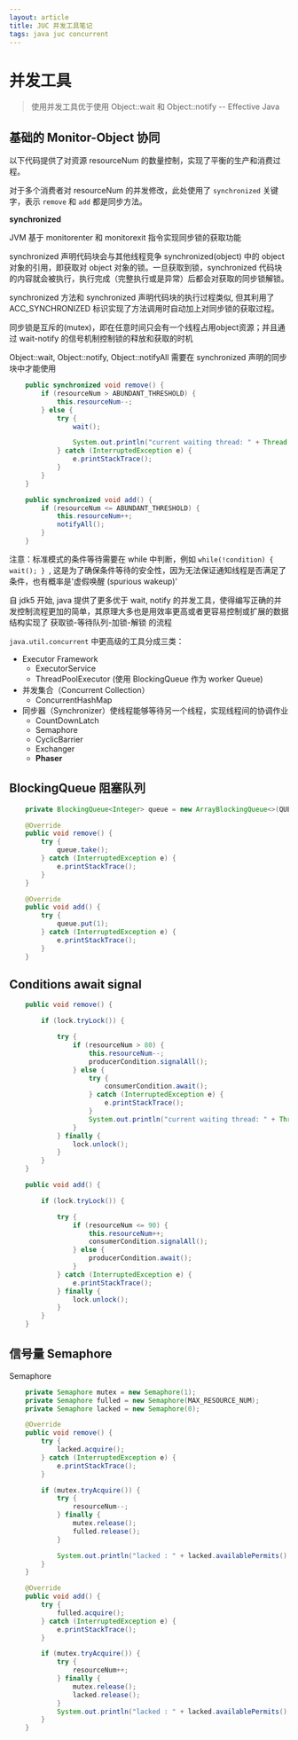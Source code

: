 ```yaml
---
layout: article
title: JUC 并发工具笔记
tags: java juc concurrent
---
```


# 并发工具

> 使用并发工具优于使用 Object::wait 和 Object::notify  -- Effective Java

<!--more-->

## 基础的 Monitor-Object 协同

以下代码提供了对资源 resourceNum 的数量控制，实现了平衡的生产和消费过程。

对于多个消费者对 resourceNum 的并发修改，此处使用了 `synchronized` 关键字，表示 `remove` 和 `add` 都是同步方法。 

**synchronized**

JVM 基于 monitorenter 和 monitorexit 指令实现同步锁的获取功能

synchronized 声明代码块会与其他线程竞争 synchronized(object) 中的 object对象的引用，即获取对 object 对象的锁。一旦获取到锁，synchronized 代码块的内容就会被执行，执行完成（完整执行或是异常）后都会对获取的同步锁解锁。

synchronized 方法和 synchronized 声明代码块的执行过程类似, 但其利用了 ACC_SYNCHRONIZED 标识实现了方法调用时自动加上对同步锁的获取过程。

同步锁是互斥的(mutex)，即在任意时间只会有一个线程占用object资源；并且通过 wait-notify 的信号机制控制锁的释放和获取的时机

Object::wait, Object::notify, Object::notifyAll 需要在 synchronized 声明的同步块中才能使用


```java
    public synchronized void remove() {
        if (resourceNum > ABUNDANT_THRESHOLD) {
            this.resourceNum--;
        } else {
            try {
                wait();

                System.out.println("current waiting thread: " + Thread.currentThread());
            } catch (InterruptedException e) {
                e.printStackTrace();
            }
        }
    }

    public synchronized void add() {
        if (resourceNum <= ABUNDANT_THRESHOLD) {
            this.resourceNum++;
            notifyAll();
        }
    }
```

注意：标准模式的条件等待需要在 while 中判断，例如 `while(!condition) { wait(); } `, 这是为了确保条件等待的安全性，因为无法保证通知线程是否满足了条件，也有概率是'虚假唤醒 (spurious wakeup)'

自 jdk5 开始, java 提供了更多优于 wait, notify 的并发工具，使得编写正确的并发控制流程更加的简单，其原理大多也是用效率更高或者更容易控制或扩展的数据结构实现了 获取锁-等待队列-加锁-解锁 的流程

`java.util.concurrent` 中更高级的工具分成三类：
* Executor Framework 
    - ExecutorService
    - ThreadPoolExecutor (使用 BlockingQueue 作为 worker Queue)
* 并发集合（Concurrent Collection）
    - ConcurrentHashMap
* 同步器（Synchronizer）使线程能够等待另一个线程，实现线程间的协调作业
    - CountDownLatch
    - Semaphore
    - CyclicBarrier
    - Exchanger
    - **Phaser**

## BlockingQueue 阻塞队列

```java
    private BlockingQueue<Integer> queue = new ArrayBlockingQueue<>(QUEUE_SIZE);

    @Override
    public void remove() {
        try {
            queue.take();
        } catch (InterruptedException e) {
            e.printStackTrace();
        }
    }

    @Override
    public void add() {
        try {
            queue.put(1);
        } catch (InterruptedException e) {
            e.printStackTrace();
        }
    }

```

## Conditions await signal

```java
    public void remove() {

        if (lock.tryLock()) {

            try {
                if (resourceNum > 80) {
                    this.resourceNum--;
                    producerCondition.signalAll();
                } else {
                    try {
                        consumerCondition.await();
                    } catch (InterruptedException e) {
                        e.printStackTrace();
                    }
                    System.out.println("current waiting thread: " + Thread.currentThread());
                }
            } finally {
                lock.unlock();
            }
        }
    }

    public void add() {

        if (lock.tryLock()) {

            try {
                if (resourceNum <= 90) {
                    this.resourceNum++;
                    consumerCondition.signalAll();
                } else {
                    producerCondition.await();
                }
            } catch (InterruptedException e) {
                e.printStackTrace();
            } finally {
                lock.unlock();
            }
        }
    }

```

## 信号量 Semaphore

Semaphore 


```java
    private Semaphore mutex = new Semaphore(1);
    private Semaphore fulled = new Semaphore(MAX_RESOURCE_NUM);
    private Semaphore lacked = new Semaphore(0);

    @Override
    public void remove() {
        try {
            lacked.acquire();
        } catch (InterruptedException e) {
            e.printStackTrace();
        }

        if (mutex.tryAcquire()) {
            try {
                resourceNum--;
            } finally {
                mutex.release();
                fulled.release();
            }

            System.out.println("lacked : " + lacked.availablePermits() + " fulled: " + fulled.availablePermits());
        }
    }

    @Override
    public void add() {
        try {
            fulled.acquire();
        } catch (InterruptedException e) {
            e.printStackTrace();
        }

        if (mutex.tryAcquire()) {
            try {
                resourceNum++;
            } finally {
                mutex.release();
                lacked.release();
            }
            System.out.println("lacked : " + lacked.availablePermits() + " fulled: " + fulled.availablePermits());
        }
    }

```
